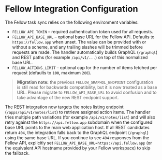 # Fellow Integration Configuration

The Fellow task sync relies on the following environment variables:

- `FELLOW_API_TOKEN` – required authentication token used for all requests.
- `FELLOW_API_BASE_URL` – optional base URL for the Fellow API. Defaults to
  `https://fellow.app` when unset. The value can be provided with or without a
  scheme, and any trailing slashes will be trimmed before requests are made.
  The handler automatically builds GraphQL (`/graphql`) and REST paths (for
  example `/api/v1/...`) on top of this normalized base URL.
- `FELLOW_ACTIONS_LIMIT` – optional cap for the number of items fetched per request (defaults to `100`, maximum `200`).

> **Migration note:** the previous `FELLOW_GRAPHQL_ENDPOINT` configuration is
> still read for backwards compatibility, but it is now treated as a base URL.
> Please migrate to `FELLOW_API_BASE_URL` to avoid confusion and to take
> advantage of the new REST endpoint support.

The REST integration now targets the notes listing endpoint
(`/apps/api/v1/notes/list`) to retrieve assigned action items. The handler
tries multiple path variations (for example `/api/v1/notes/list`) and will also
retry against the `https://api.fellow.app` subdomain when the configured base
URL points to the main web application host. If all REST candidates return
`404`, the integration falls back to the GraphQL endpoint (`/graphql`) using
the same base URL. If you continue to see `404` responses from the Fellow API,
explicitly set `FELLOW_API_BASE_URL=https://api.fellow.app` (or the equivalent
API hostname provided by your Fellow workspace) to skip the fallback.
